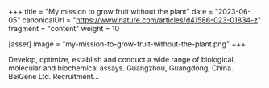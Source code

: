 +++
title = "My mission to grow fruit without the plant"
date = "2023-06-05"
canonicalUrl = "https://www.nature.com/articles/d41586-023-01834-z"
fragment = "content"
weight = 10

[asset]
    image = "my-mission-to-grow-fruit-without-the-plant.png"
+++

Develop, optimize, establish and conduct a wide range of biological, 
molecular and biochemical assays. Guangzhou, Guangdong, China. BeiGene Ltd. 
Recruitment...
